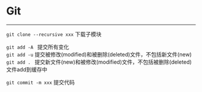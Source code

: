 # Git

------
`git clone --recursive xxx` 下载子模块  

`git add -A ` 提交所有变化  
`git add -u`  提交被修改(modified)和被删除(deleted)文件，不包括新文件(new)    
`git add . ` 提交新文件(new)和被修改(modified)文件，不包括被删除(deleted)文件add到缓存中  

`git commit -m xxx` 提交代码  
